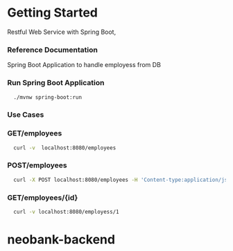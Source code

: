 # Getting Started
Restful Web Service with Spring Boot, 

### Reference Documentation

Spring Boot Application to handle employess from DB

### Run Spring Boot Application

```bash
  ./mvnw spring-boot:run  
```

### Use Cases

### GET/employees
```bash
  curl -v  localhost:8080/employees 
```

### POST/employees
```bash
  curl -X POST localhost:8080/employees -H 'Content-type:application/json' -d '{"name": "Samwise Gamgee", "role": "gardener"}'
```

### GET/employees/{id}
```bash
  curl -v localhost:8080/employess/1
```
# neobank-backend
